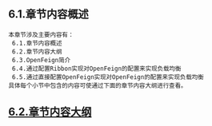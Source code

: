 
## 6.1.章节内容概述
    本章节涉及主要内容有：
     6.1.章节内容概述
     6.2.章节内容大纲
     6.3.OpenFeign简介
     6.4.通过配置Ribbon实现对OpenFeign的配置来实现负载均衡
     6.5.通过直接配置OpenFeign实现对OpenFeign的配置来实现负载均衡
	具体每个小节中包含的内容可使通过下面的章节内容大纲进行查看。

## <a href="/enhance/markmap/backend/springcloud/springcloud-eureka/chapter/springcloud-eureka-outline5-chapter6.html" target="_blank">6.2.章节内容大纲</a>

<Markmap localtion="/enhance/markmap/backend/springcloud/springcloud-eureka/chapter/springcloud-eureka-outline5-chapter6.html" height="500rem"/>


